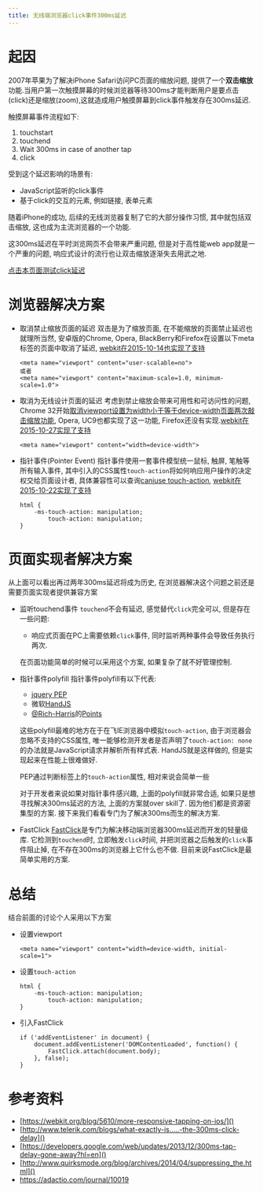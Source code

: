```yaml
---
title: 无线端浏览器click事件300ms延迟
---
```



# 起因

2007年苹果为了解决iPhone Safari访问PC页面的缩放问题, 提供了一个**双击缩放**功能.当用户第一次触摸屏幕的时候浏览器等待300ms才能判断用户是要点击(click)还是缩放(zoom),这就造成用户触摸屏幕到click事件触发存在300ms延迟.

触摸屏幕事件流程如下:

1. touchstart
2. touchend
3. Wait 300ms in case of another tap
4. click

受到这个延迟影响的场景有:

- JavaScript监听的click事件
- 基于click的交互的元素, 例如链接, 表单元素

随着iPhone的成功, 后续的无线浏览器复制了它的大部分操作习惯, 其中就包括双击缩放, 这也成为主流浏览器的一个功能.

这300ms延迟在平时浏览网页不会带来严重问题, 但是对于高性能web app就是一个严重的问题, 响应式设计的流行也让双击缩放逐渐失去用武之地.

[点击本页面测试click延迟](http://output.jsbin.com/ixibol/6)

# 浏览器解决方案


- 取消禁止缩放页面的延迟
    双击是为了缩放页面, 在不能缩放的页面禁止延迟也就理所当然, 安卓版的Chrome, Opera, BlackBerry和Firefox在设置以下meta标签的页面中取消了延迟, [webkit在2015-10-14也实现了支持](https://bugs.webkit.org/show_bug.cgi?id=149968)


    ```
    <meta name="viewport" content="user-scalable=no">
    或者
    <meta name="viewport" content="maximum-scale=1.0, minimum-scale=1.0">
    ```

- 取消为无线设计页面的延迟
    考虑到禁止缩放会带来可用性和可访问性的问题, Chrome 32开始[取消viewport设置为width小于等于device-width页面两次敲击缩放功能](https://codereview.chromium.org/18850005/), Opera, UC9也都实现了这一功能, Firefox还没有实现.[webkit在2015-10-27实现了支持](http://trac.webkit.org/changeset/191644)

    ```
    <meta name="viewport" content="width=device-width">
    ```

- 指针事件(Pointer Event)
    指针事件使用一套事件模型统一鼠标, 触屏, 笔触等所有输入事件, 其中引入的CSS属性`touch-action`将如何响应用户操作的决定权交给页面设计者, 具体兼容性可以查询[caniuse touch-action](http://caniuse.com/#search=touch-action), [webkit在2015-10-22实现了支持](http://trac.webkit.org/changeset/191452)

    ```
    html {
        -ms-touch-action: manipulation;
            touch-action: manipulation;
    }
    ```

# 页面实现者解决方案

从上面可以看出再过两年300ms延迟将成为历史, 在浏览器解决这个问题之前还是需要页面实现者提供兼容方案

- 监听touchend事件
    `touchend`不会有延迟, 感觉替代`click`完全可以, 但是存在一些问题:

    - 响应式页面在PC上需要依赖`click`事件, 同时监听两种事件会导致任务执行两次.

    在页面功能简单的时候可以采用这个方案, 如果复杂了就不好管理控制.

- 指针事件polyfill
    指针事件polyfill有以下代表:

    - [jquery PEP](https://github.com/jquery/PEP)
    - 微软[HandJS](http://handjs.codeplex.com/)
    - [@Rich-Harris](https://github.com/Rich-Harris)的[Points](https://github.com/Rich-Harris/Points)

    这些polyfill最难的地方在于在飞IE浏览器中模拟`touch-action`, 由于浏览器会忽略不支持的CSS属性, 唯一能够检测开发者是否声明了`touch-action: none`的办法就是JavaScript请求并解析所有样式表. HandJS就是这样做的, 但是实现起来在性能上很难做好.

    PEP通过判断标签上的`touch-action`属性, 相对来说会简单一些

    对于开发者来说如果对指针事件感兴趣, 上面的polyfill就非常合适, 如果只是想寻找解决300ms延迟的方法, 上面的方案就over skill了. 因为他们都是资源密集型的方案. 接下来我们看看专门为了解决300ms而生的解决方案.

- FastClick
    [FastClick](https://github.com/ftlabs/fastclick)是专门为解决移动端浏览器300ms延迟而开发的轻量级库. 它检测到`touchend`时, 立即触发`click`时间, 并把浏览器之后触发的`click`事件阻止掉, 在不存在300ms的浏览器上它什么也不做. 目前来说FastClick是最简单实用的方案.


# 总结

结合前面的讨论个人采用以下方案

- 设置viewport

    ```
    <meta name="viewport" content="width=device-width, initial-scale=1">
    ```

- 设置`touch-action`

    ```
    html {
        -ms-touch-action: manipulation;
            touch-action: manipulation;
    }
    ```

- 引入FastClick

    ```
    if ('addEventListener' in document) {
        document.addEventListener('DOMContentLoaded', function() {
            FastClick.attach(document.body);
        }, false);
    }
    ```

# 参考资料

- [https://webkit.org/blog/5610/more-responsive-tapping-on-ios/]()
- [http://www.telerik.com/blogs/what-exactly-is.....-the-300ms-click-delay]()
- [https://developers.google.com/web/updates/2013/12/300ms-tap-delay-gone-away?hl=en]()
- [http://www.quirksmode.org/blog/archives/2014/04/suppressing_the.html]()
- https://adactio.com/journal/10019
